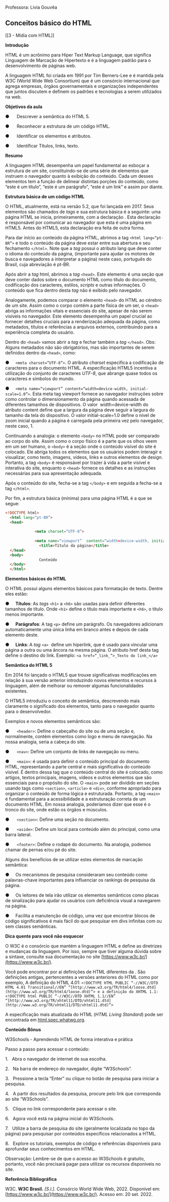 Professora: Lívia Gouvêa
## Conceitos básico do HTML
[[3 - Midia com HTML]]

**Introdução**  

HTML é um acrônimo para Hiper Text Markup Language, que significa Linguagem de Marcação de Hipertexto e é a linguagem padrão para o desenvolvimento de páginas web.

A linguagem HTML foi criada em 1991 por Tim Berners-Lee e é mantida pela W3C (World Wide Web Consortium) que é um consórcio internacional que agrega empresas, órgãos governamentais e organizações independentes que juntos discutem e definem os padrões e tecnologias a serem utilizados na web.

  

**Objetivos da aula**

●      Descrever a semântica do HTML 5.

●      Reconhecer a estrutura de um código HTML.

●      Identificar os elementos e atributos.

●      Identificar Títulos, links, texto.

  

**Resumo**

A linguagem HTML desempenha um papel fundamental ao esboçar a estrutura de um site, constituindo-se de uma série de elementos que instruem o navegador quanto à exibição do conteúdo. Cada um desses elementos tem a função de delinear distintas porções do conteúdo, como “este é um título”, “este é um parágrafo”, “este é um link” e assim por diante.

  

**Estrutura básica de um código HTML**

O HTML, atualmente, está na versão 5.2, que foi lançada em 2017. Seus elementos são chamados de _tags_ e sua estrutura básica é a seguinte: uma página HTML se inicia, primeiramente, com a declaração <!DOCTYPE html>. Esta declaração é responsável por comunicar ao navegador que esta é uma página em HTML5. Antes do HTML5, esta declaração era feita de outra forma.

Para dar início ao conteúdo da página HTML, abrimos a tag ```<html lang=“pt-BR”>``` e todo o conteúdo da página deve estar entre sua abertura e seu fechamento ```</html>```. Note que a _tag_ possui o atributo lang que deve conter o idioma do conteúdo da página, (importante para ajudar os motores de busca e navegadores a interpretar a página) neste caso, português do Brasil, cuja abreviação é pt-BR.

Após abrir a _tag_ html, abrimos a _tag_ ```<head>```. Este elemento é uma seção que deve conter dados sobre o documento HTML como título do documento, codificação dos caracteres, estilos, _scripts_ e outras informações. O conteúdo que fica dentro desta _tag_ não é exibido pelo navegador.

Analogamente, podemos comparar o elemento ```<head>``` do HTML ao cérebro de um site. Assim como o corpo contém a parte física de um ser, o ```<head>``` abriga as informações vitais e essenciais do site, apesar de não serem visíveis no navegador. Este elemento desempenha um papel crucial ao fornecer detalhes cruciais para a renderização adequada da página, como metadados, títulos e referências a arquivos externos, contribuindo para a experiência completa do usuário.

Dentro do ```<head>``` vamos abrir a _tag_ <title> para inserir o título do documento e, em seguida, vamos fechá-la </title> e fechar também a _tag_ ```</head>```. Obs: Alguns metadados não são obrigatórios, mas são importantes de serem definidos dentro da ```<head>```, como:

●     ```<meta charset=“UTF-8”>```. O atributo _charset_ especifica a codificação de caracteres para o documento HTML. A especificação HTML5 incentiva a utilização do conjunto de caracteres _UTF-8_, que abrange quase todos os caracteres e símbolos do mundo.

●     ```<meta name=“viewport” content=“width=device-width, initial-scale=1.0”>```. Esta meta tag viewport fornece ao navegador instruções sobre como controlar o dimensionamento da página quando acessada de diferentes tamanhos de dispositivos. O valor  width=device-width do atributo content define que a largura da página deve seguir a largura do tamanho da tela do dispositivo. O valor initial-scale=1.0 define o nível de zoom inicial quando a página é carregada pela primeira vez pelo navegador, neste caso, 1.

Continuando a analogia: o elemento ```<body>``` no HTML pode ser comparado ao corpo do site. Assim como o corpo físico é a parte que os olhos veem em um ser humano, o ```<body>``` é a seção onde o conteúdo visível do site é colocado. Ele abriga todos os elementos que os usuários podem interagir e visualizar, como texto, imagens, vídeos, links e outros elementos de design. Portanto, a tag ```<body>``` é responsável por trazer à vida a parte visível e interativa do site, enquanto o ```<head>``` fornece os detalhes e as instruções necessárias para sua apresentação adequada.

Após o conteúdo do site, fecha-se a tag ```</body>``` e em seguida a fecha-se a tag ```</html>```.

Por fim, a estrutura básica (mínima) para uma página HTML é a que se segue:
```html
<!DOCTYPE html>  
  <html lang=“pt-BR”>  
  <head>  
   
             <meta charset=“UTF-8”>   
   
             <meta name=“viewport”  content=“width=device-width, initial-scale=1.0”>  
               <title>Título da página</title>  
  </head>  
  <body>  
               Conteúdo  
  </body>  
  </html> 
```
  

**Elementos básicos do HTML**

O HTML possui alguns elementos básicos para formatação de texto. Dentre eles estão:

●     **Títulos**: As _tags_ ```<h1>``` a ```<h6>``` são usadas para definir diferentes tamanhos de título. Onde ```<h1>``` define o título mais importante e ```<h6>```, o título menos importante.

●     **Parágrafos**: A tag ```<p>``` define um parágrafo. Os navegadores adicionam automaticamente uma única linha em branco antes e depois de cada elemento deste.

●     **Links**: A _tag_ ```<a>```  define um hiperlink, que é usado para vincular uma página a outra ou uma âncora na mesma página. O atributo href desta tag define o destino do link. Exemplo: ```<a href=“_link_”>_Texto do link_</a>```

  

**Semântica do HTML 5**

Em 2014 foi lançado o HTML5 que trouxe significativas modificações em relação à sua versão anterior introduzindo novos elementos e recursos à linguagem, além de melhorar ou remover algumas funcionalidades existentes.

O HTML5 introduziu o conceito de semântica, descrevendo mais claramente o significado dos elementos, tanto para o navegador quanto para o desenvolvedor.

Exemplos e novos elementos semânticos são:

●      ```<header>```: Define o cabeçalho do site ou de uma seção e, normalmente, contém elementos como logo e menu de navegação. Na nossa analogia, seria a cabeça do site.

●      ```<nav>```: Define um conjunto de links de navegação ou menu.

●      ```<main>```: é usada para definir o conteúdo principal do documento HTML, representando a parte central e mais significativa do conteúdo visível. É dentro dessa tag que o conteúdo central do site é colocado, como artigos, textos principais, imagens, vídeos e outros elementos que são essenciais para o propósito do site. O ```<main>``` pode ser dividido em seções usando tags como ```<section>```, ```<article>``` e ```<div>```, conforme apropriado para organizar o conteúdo de forma lógica e estruturada. Portanto, a tag ```<main>``` é fundamental para a acessibilidade e a estruturação correta de um documento HTML. Em nossa analogia, poderíamos dizer que esse é o tronco do site, onde estão os órgãos e músculos.

●      ```<section>```: Define uma seção no documento.

●      ```<aside>```: Define um local para conteúdo além do principal, como uma barra lateral.

●      ```<footer>```: Define o rodapé do documento. Na analogia, podemos chamar de pernas e/ou pé do site.

Alguns dos benefícios de se utilizar estes elementos de marcação semântica:

●     Os mecanismos de pesquisa consideraram seu conteúdo como palavras-chave importantes para influenciar os rankings de pesquisa da página.

●     Os leitores de tela irão utilizar os elementos semânticos como placas de sinalização para ajudar os usuários com deficiência visual a navegarem na página.

●     Facilita a manutenção de código, uma vez que encontrar blocos de código significativos é mais fácil do que pesquisar em divs infinitas com ou sem classes semânticas.

  

**Dica quente para você não esquecer**

O W3C é o consórcio que mantém a linguagem HTML e define as diretrizes e mudanças da linguagem. Por isso, sempre que tiver alguma dúvida sobre a sintaxe, consulte sua documentação no site [https://www.w3c.br/](https://www.w3c.br/).

Você pode encontrar por aí definições de HTML diferentes da <!DOCTYPE html>. São definições antigas, pertencentes a versões anteriores do HTML como por exemplo, A definição do HTML 4.01: ```<!DOCTYPE HTML PUBLIC “-//W3C//DTD HTML 4.01 Transitional//EN” “[http://www.w3.org/TR/html4/loose.dtd](http://www.w3.org/TR/html4/loose.dtd)”> e a definição do XHTML 1.1: <!DOCTYPE html PUBLIC “-//W3C//DTD XHTML 1.1//EN” “[http://www.w3.org/TR/xhtml11/DTD/xhtml11.dtd](http://www.w3.org/TR/xhtml11/DTD/xhtml11.dtd)”>```

A especificação mais atualizada do HTML (_HTML Living Standard_) pode ser encontrada em [html.spec.whatwg.org](http://html.spec.whatwg.org/).

  

**Conteúdo Bônus**

W3Schools - Aprendendo HTML de forma interativa e prática

Passo a passo para acessar o conteúdo:

1.   Abra o navegador de internet de sua escolha.

2.   Na barra de endereço do navegador, digite “W3Schools”.

3.   Pressione a tecla “Enter” ou clique no botão de pesquisa para iniciar a pesquisa.

4.   A partir dos resultados da pesquisa, procure pelo link que corresponda ao site “W3Schools”.

5.   Clique no link correspondente para acessar o site.

6.   Agora você está na página inicial do W3Schools.

7.   Utilize a barra de pesquisa do site (geralmente localizada no topo da página) para pesquisar por conteúdos específicos relacionados a HTML.

8.   Explore os tutoriais, exemplos de código e referências disponíveis para aprofundar seus conhecimentos em HTML.

Observação: Lembre-se de que o acesso ao W3Schools é gratuito, portanto, você não precisará pagar para utilizar os recursos disponíveis no site.

  

  

**Referência Bibliográfica**

W3C. **W3C Brasil.** _[S.l.]._ Consórcio World Wide Web, 2022. Disponível em: [https://www.w3c.br/](https://www.w3c.br/). Acesso em: 20 set. 2022.
